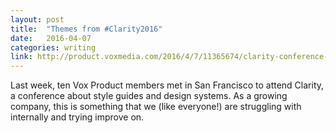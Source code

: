 ```yaml
---
layout: post
title:  "Themes from #Clarity2016"
date:   2016-04-07
categories: writing
link: http://product.voxmedia.com/2016/4/7/11365674/clarity-conference-2016
---
```


Last week, ten Vox Product members met in San Francisco to attend Clarity, a conference about style guides and design systems. As a growing company, this is something that we (like everyone!) are struggling with internally and trying improve on.

